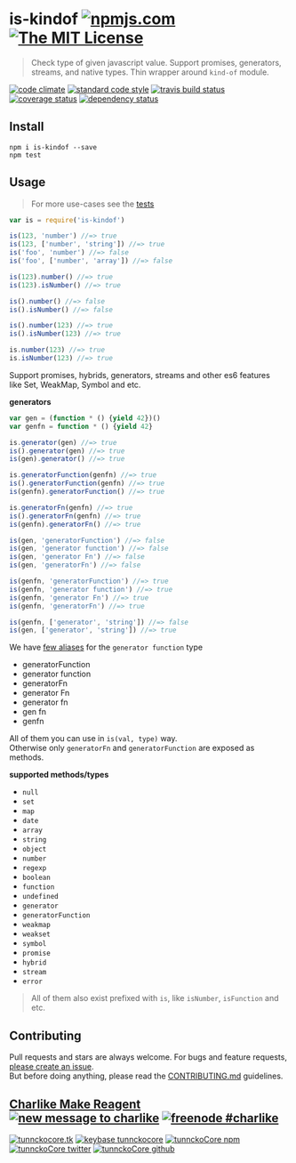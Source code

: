 # is-kindof [![npmjs.com][npmjs-img]][npmjs-url] [![The MIT License][license-img]][license-url] 

> Check type of given javascript value. Support promises, generators, streams, and native types. Thin wrapper around `kind-of` module.

[![code climate][codeclimate-img]][codeclimate-url] [![standard code style][standard-img]][standard-url] [![travis build status][travis-img]][travis-url] [![coverage status][coveralls-img]][coveralls-url] [![dependency status][david-img]][david-url]


## Install
```
npm i is-kindof --save
npm test
```


## Usage
> For more use-cases see the [tests](./test.js)

```js
var is = require('is-kindof')

is(123, 'number') //=> true
is(123, ['number', 'string']) //=> true
is('foo', 'number') //=> false
is('foo', ['number', 'array']) //=> false

is(123).number() //=> true
is(123).isNumber() //=> true

is().number() //=> false
is().isNumber() //=> false

is().number(123) //=> true
is().isNumber(123) //=> true

is.number(123) //=> true
is.isNumber(123) //=> true
```

Support promises, hybrids, generators, streams and other es6 features  
like Set, WeakMap, Symbol and etc.

**generators**

```js
var gen = (function * () {yield 42})()
var genfn = function * () {yield 42}

is.generator(gen) //=> true
is().generator(gen) //=> true
is(gen).generator() //=> true

is.generatorFunction(genfn) //=> true
is().generatorFunction(genfn) //=> true
is(genfn).generatorFunction() //=> true

is.generatorFn(genfn) //=> true
is().generatorFn(genfn) //=> true
is(genfn).generatorFn() //=> true

is(gen, 'generatorFunction') //=> false
is(gen, 'generator function') //=> false
is(gen, 'generator Fn') //=> false
is(gen, 'generatorFn') //=> false

is(genfn, 'generatorFunction') //=> true
is(genfn, 'generator function') //=> true
is(genfn, 'generator Fn') //=> true
is(genfn, 'generatorFn') //=> true

is(genfn, ['generator', 'string']) //=> false
is(gen, ['generator', 'string']) //=> true
```

We have [few aliases](./index.js#L123-L133) for the `generator function` type
- generatorFunction
- generator function
- generatorFn
- generator Fn
- generator fn
- gen fn
- genfn

All of them you can use in `is(val, type)` way.  
Otherwise only `generatorFn` and `generatorFunction` are exposed as methods.


**supported methods/types**
- `null`
- `set`
- `map`
- `date`
- `array`
- `string`
- `object`
- `number`
- `regexp`
- `boolean`
- `function`
- `undefined`
- `generator`
- `generatorFunction`
- `weakmap`
- `weakset`
- `symbol`
- `promise`
- `hybrid`
- `stream`
- `error`

> All of them also exist prefixed with `is`, like `isNumber`, `isFunction` and etc.


## Contributing

Pull requests and stars are always welcome. For bugs and feature requests, [please create an issue](https://github.com/tunnckoCore/is-kindof/issues/new).  
But before doing anything, please read the [CONTRIBUTING.md](./CONTRIBUTING.md) guidelines.


## [Charlike Make Reagent](http://j.mp/1stW47C) [![new message to charlike][new-message-img]][new-message-url] [![freenode #charlike][freenode-img]][freenode-url]

[![tunnckocore.tk][author-www-img]][author-www-url] [![keybase tunnckocore][keybase-img]][keybase-url] [![tunnckoCore npm][author-npm-img]][author-npm-url] [![tunnckoCore twitter][author-twitter-img]][author-twitter-url] [![tunnckoCore github][author-github-img]][author-github-url]


[npmjs-url]: https://www.npmjs.com/package/is-kindof
[npmjs-img]: https://img.shields.io/npm/v/is-kindof.svg?label=is-kindof

[license-url]: https://github.com/tunnckoCore/is-kindof/blob/master/LICENSE.md
[license-img]: https://img.shields.io/badge/license-MIT-blue.svg


[codeclimate-url]: https://codeclimate.com/github/tunnckoCore/is-kindof
[codeclimate-img]: https://img.shields.io/codeclimate/github/tunnckoCore/is-kindof.svg

[travis-url]: https://travis-ci.org/tunnckoCore/is-kindof
[travis-img]: https://img.shields.io/travis/tunnckoCore/is-kindof.svg

[coveralls-url]: https://coveralls.io/r/tunnckoCore/is-kindof
[coveralls-img]: https://img.shields.io/coveralls/tunnckoCore/is-kindof.svg

[david-url]: https://david-dm.org/tunnckoCore/is-kindof
[david-img]: https://img.shields.io/david/tunnckoCore/is-kindof.svg

[standard-url]: https://github.com/feross/standard
[standard-img]: https://img.shields.io/badge/code%20style-standard-brightgreen.svg


[author-www-url]: http://www.tunnckocore.tk
[author-www-img]: https://img.shields.io/badge/www-tunnckocore.tk-fe7d37.svg

[keybase-url]: https://keybase.io/tunnckocore
[keybase-img]: https://img.shields.io/badge/keybase-tunnckocore-8a7967.svg

[author-npm-url]: https://www.npmjs.com/~tunnckocore
[author-npm-img]: https://img.shields.io/badge/npm-~tunnckocore-cb3837.svg

[author-twitter-url]: https://twitter.com/tunnckoCore
[author-twitter-img]: https://img.shields.io/badge/twitter-@tunnckoCore-55acee.svg

[author-github-url]: https://github.com/tunnckoCore
[author-github-img]: https://img.shields.io/badge/github-@tunnckoCore-4183c4.svg

[freenode-url]: http://webchat.freenode.net/?channels=charlike
[freenode-img]: https://img.shields.io/badge/freenode-%23charlike-5654a4.svg

[new-message-url]: https://github.com/tunnckoCore/messages
[new-message-img]: https://img.shields.io/badge/send%20me-message-green.svg
